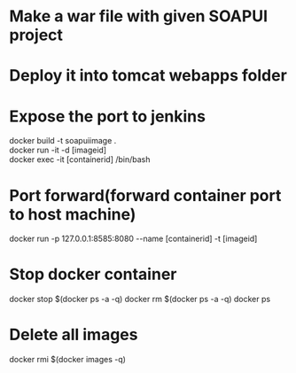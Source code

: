 # Make a war file with given SOAPUI project
# Deploy it into tomcat webapps folder
# Expose the port to jenkins

docker build -t soapuiimage .  
docker run -it -d  [imageid]  
docker exec -it [containerid] /bin/bash
  
# Port forward(forward container port to host machine)
docker run -p 127.0.0.1:8585:8080 --name [containerid] -t [imageid]

# Stop docker container
docker stop $(docker ps -a -q)
docker rm $(docker ps -a -q)
docker ps

# Delete all images
docker rmi $(docker images -q)